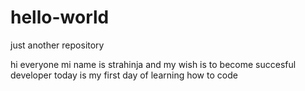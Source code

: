 # hello-world
just another repository


hi everyone
mi name is strahinja and my wish is to become succesful developer
today is my first day of learning how to code
